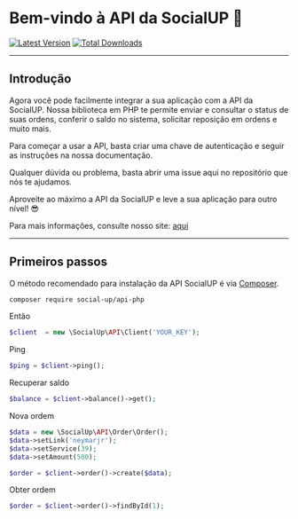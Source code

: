 # Bem-vindo à API da SocialUP 🚀

[![Latest Version](https://img.shields.io/github/release/social-up/api-php.svg?style=flat-square)](https://github.com/social-up/api-php/releases)
[![Total Downloads](https://img.shields.io/packagist/dt/social-up/api-php.svg?style=flat-square)](https://packagist.org/packages/social-up/api-php)

---------------

Introdução
---------------
Agora você pode facilmente integrar a sua aplicação com a API da SocialUP. Nossa biblioteca em PHP te permite enviar e consultar o status de suas ordens, conferir o saldo no sistema, solicitar reposição em ordens e muito mais.

Para começar a usar a API, basta criar uma chave de autenticação e seguir as instruções na nossa documentação. 

Qualquer dúvida ou problema, basta abrir uma issue aqui no repositório que nós te ajudamos.

Aproveite ao máximo a API da SocialUP e leve a sua aplicação para outro nível! 😎

Para mais informações, consulte nosso site: [aqui](https://painel.socialuplabs.com/admin/painel/api)

---------------

Primeiros passos
---------------

O método recomendado para instalação da API SocialUP é via
[Composer](https://getcomposer.org/).

```bash
composer require social-up/api-php
```

Então

```php
$client  = new \SocialUp\API\Client('YOUR_KEY');
```

Ping
```php
$ping = $client->ping();
```
Recuperar saldo
```php
$balance = $client->balance()->get();
```
Nova ordem
```php
$data = new \SocialUp\API\Order\Order();
$data->setLink('neymarjr');
$data->setService(39);
$data->setAmount(500);

$order = $client->order()->create($data);
```
Obter ordem
```php
$order = $client->order()->findById(1);
```
